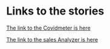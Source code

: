 # Links to the stories
[The link to the Covidmeter is here         ](https://public.tableau.com/app/profile/himanshu7830/viz/Covid-Stories/Story1?publish=yes) 

[          The link to the sales Analyzer is here](https://public.tableau.com/app/profile/himanshu7830/viz/SalesAnalyzer_16488261525590/Story1?publish=yes)
